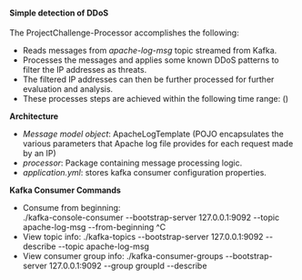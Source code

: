 #### Simple detection of DDoS
The ProjectChallenge-Processor accomplishes the following:
* Reads messages from *apache-log-msg* topic streamed from Kafka. 
* Processes the messages and applies some known DDoS patterns to filter the IP addresses as threats.
* The filtered IP addresses can then be further processed for further evaluation and analysis. 
* These processes steps are achieved within the following time range: ()

**Architecture**
* *Message model object*: ApacheLogTemplate (POJO encapsulates the various parameters that Apache log file provides for each request made by an IP) 
* *processor*: Package containing message processing logic.
* *application.yml*: stores kafka consumer configuration properties.  


**Kafka Consumer Commands**
* Consume from beginning:   
 ./kafka-console-consumer --bootstrap-server 127.0.0.1:9092 --topic apache-log-msg --from-beginning ^C
* View topic info:
 ./kafka-topics --bootstrap-server 127.0.0.1:9092 --describe --topic apache-log-msg
* View consumer group info:
 ./kafka-consumer-groups --bootstrap-server 127.0.0.1:9092 --group groupId --describe

